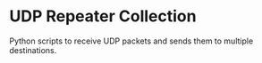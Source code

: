 # UDP Repeater Collection
Python scripts to receive UDP packets and sends them to multiple destinations.

